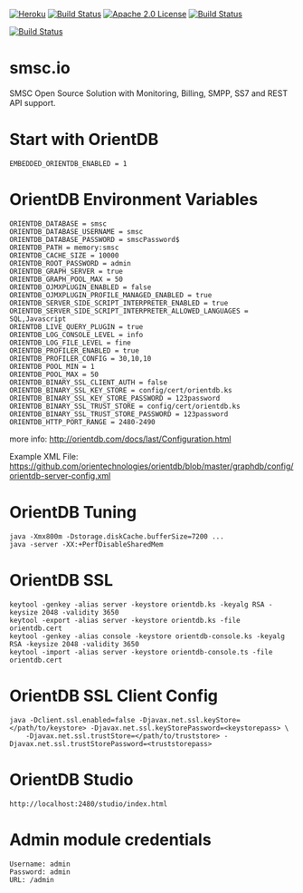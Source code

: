 [![Heroku](http://heroku-badge.herokuapp.com/?app=smsc&style=flat&svg=1)](http://staging.smsc.io)
[![Build Status](https://travis-ci.org/bulktrade/SMSC.svg?branch=master)](https://travis-ci.org/bulktrade/SMSC)
[![Apache 2.0 License](https://img.shields.io/badge/license-Apache%202.0-brightgreen.svg)](https://opensource.org/licenses/Apache-2.0)
[![Build Status](https://saucelabs.com/buildstatus/smsc)](https://saucelabs.com/beta/builds/1e2ccc4a03864f668fb413c1934255e7)

[![Build Status](https://saucelabs.com/browser-matrix/smsc.svg)](https://saucelabs.com/beta/builds/1e2ccc4a03864f668fb413c1934255e7)

# smsc.io
SMSC Open Source Solution with Monitoring, Billing, SMPP, SS7 and REST API support.

# Start with OrientDB

    EMBEDDED_ORIENTDB_ENABLED = 1

# OrientDB Environment Variables
	
	ORIENTDB_DATABASE = smsc
	ORIENTDB_DATABASE_USERNAME = smsc
	ORIENTDB_DATABASE_PASSWORD = smscPassword$
	ORIENTDB_PATH = memory:smsc
	ORIENTDB_CACHE_SIZE = 10000
	ORIENTDB_ROOT_PASSWORD = admin
	ORIENTDB_GRAPH_SERVER = true
	ORIENTDB_GRAPH_POOL_MAX = 50
	ORIENTDB_OJMXPLUGIN_ENABLED = false
	ORIENTDB_OJMXPLUGIN_PROFILE_MANAGED_ENABLED = true
	ORIENTDB_SERVER_SIDE_SCRIPT_INTERPRETER_ENABLED = true
	ORIENTDB_SERVER_SIDE_SCRIPT_INTERPRETER_ALLOWED_LANGUAGES = SQL,Javascript
	ORIENTDB_LIVE_QUERY_PLUGIN = true
	ORIENTDB_LOG_CONSOLE_LEVEL = info
	ORIENTDB_LOG_FILE_LEVEL = fine
	ORIENTDB_PROFILER_ENABLED = true
	ORIENTDB_PROFILER_CONFIG = 30,10,10
	ORIENTDB_POOL_MIN = 1
	ORIENTDB_POOL_MAX = 50
	ORIENTDB_BINARY_SSL_CLIENT_AUTH = false
	ORIENTDB_BINARY_SSL_KEY_STORE = config/cert/orientdb.ks
	ORIENTDB_BINARY_SSL_KEY_STORE_PASSWORD = 123password
	ORIENTDB_BINARY_SSL_TRUST_STORE = config/cert/orientdb.ks
	ORIENTDB_BINARY_SSL_TRUST_STORE_PASSWORD = 123password
	ORIENTDB_HTTP_PORT_RANGE = 2480-2490
	
more info: http://orientdb.com/docs/last/Configuration.html

Example XML File: https://github.com/orientechnologies/orientdb/blob/master/graphdb/config/orientdb-server-config.xml

# OrientDB Tuning
	
	java -Xmx800m -Dstorage.diskCache.bufferSize=7200 ...
	java -server -XX:+PerfDisableSharedMem
	
# OrientDB SSL

	keytool -genkey -alias server -keystore orientdb.ks -keyalg RSA -keysize 2048 -validity 3650
	keytool -export -alias server -keystore orientdb.ks -file orientdb.cert
	keytool -genkey -alias console -keystore orientdb-console.ks -keyalg RSA -keysize 2048 -validity 3650
	keytool -import -alias server -keystore orientdb-console.ts -file orientdb.cert
	
# OrientDB SSL Client Config

	java -Dclient.ssl.enabled=false -Djavax.net.ssl.keyStore=</path/to/keystore> -Djavax.net.ssl.keyStorePassword=<keystorepass> \
        -Djavax.net.ssl.trustStore=</path/to/truststore> -Djavax.net.ssl.trustStorePassword=<truststorepass>

# OrientDB Studio
	
	http://localhost:2480/studio/index.html
	

# Admin module credentials
	
	Username: admin
	Password: admin
	URL: /admin
